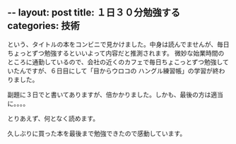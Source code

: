 --
layout: post
title: １日３０分勉強する
categories: 技術
--

という、タイトルの本をコンビニで見かけました。中身は読んでませんが、毎日ちょっとずつ勉強するといいよって内容だと推測されます。
微妙な始業時間のところに通勤しているので、会社の近くのカフェで毎日ちょこっとずつ勉強していたんですが、６日目にして「目からウロコの ハングル練習帳」の学習が終わりました。

副題に３日でと書いてありますが、倍かかりました。しかも、最後の方は適当に。。。。

とりあえず、何となく読めます。

久しぶりに買った本を最後まで勉強できたので感動しています。

